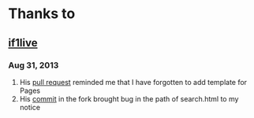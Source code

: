 Thanks to
=========

[if1live](https://github.com/if1live)
-------------------------------------

### Aug 31, 2013

1. His [pull request](https://github.com/getpelican/pelican-plugins/pull/68) reminded me that I have forgotten to add template for Pages
1. His [commit](https://github.com/if1live/pelican-elegant/commit/3da52903e94051fa771212149a10a271adc78264#commitcomment-3988674) in the fork brought bug in the path of search.html to my notice
